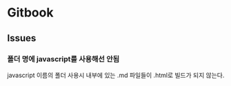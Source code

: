 # Gitbook

## Issues

### 폴더 명에 javascript를 사용해선 안됨

javascript 이름의 폴더 사용시 내부에 있는 .md 파일들이 .html로 빌드가 되지 않는다.
